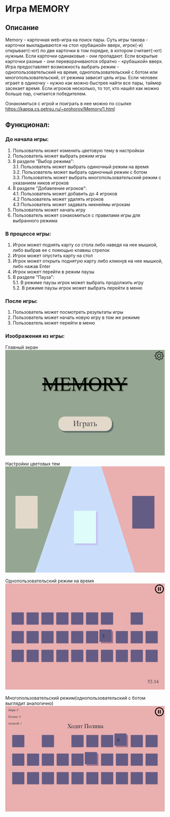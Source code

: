 # Игра MEMORY
## Описание

Memory - карточная web-игра на поиск пары.
Суть игры такова - карточки выкладываются на стол «рубашкой» вверх, игрок(-и) открывает(-ют) по две карточки в том порядке, в котором считает(-ют) нужным.
Если карточки одинаковые - они пропадают.
Если вскрытые карточки разные - они переворачиваются обратно - «рубашкой» вверх.
Игра предоставляет возможность выбрать режим - однопользовательский на время, однопользовательский с ботом или многопользовательский, от режима зависит цель игры.
Если человек играет в одиночку - нужно как можно быстрее найти все пары, таймер засекает время.
Если игроков несколько, то тот, кто нашёл как можно больше пар, считается победителем.

Ознакомиться с игрой и поиграть в нее можно по ссылке https://kappa.cs.petrsu.ru/~prohorov/Memory/1.html


## Функционал:  

### До начала игры:  
1. Пользователь может изменить цветовую тему в настройках  
2. Пользователь может выбрать режим игры  
3. В разделе "Выбор режима":  
  3.1. Пользователь может выбрать одиночный режим на время  
  3.2. Пользователь может выбрать одиночный режим с ботом  
  3.3. Пользователь может выбрать многопользовательский режим с указанием ников игроков  
4. В разделе "Добавление игроков":  
  4.1. Пользователь может добавить до 4 игроков  
  4.2 Пользователь может удалять игроков  
  4.3 Пользователь может задавать никнеймы игрокам  
6. Пользователь может начать игру  
7. Пользователь может ознакомиться с правилами игры для выбранного режима  

### В процессе игры:  
1. Игрок может поднять карту со стола либо наведя на нее мышкой, либо выбрав ее с помощью клавиш стрелок  
2. Игрок может опустить карту на стол  
3. Игрок может открыть поднятую карту либо кликнув на нее мышкой, либо нажав Enter  
4. Игрок может перейти в режим паузы  
5. В разделе "Пауза":  
  5.1. В режиме паузы игрок может выбрать продолжить игру  
  5.2. В режиме паузы игрок может выбрать перейти в меню
   
### После игры:
1. Пользователь может посмотреть результаты игры  
2. Пользователь может начать новую игру в том же режиме  
3. Пользователь может перейти в меню


### Изображения из игры:  
Главный экран  
![Главный экран](https://github.com/Markitosik/Memory2.0/blob/master/images/demostration/main_frame.png)


Настройки цветовых тем  
![Настройки цветовых тем](https://github.com/Markitosik/Memory2.0/blob/master/images/demostration/theme_frame.png)


Однопользовательский режим на время  
![Однопользовательский режим на время](https://github.com/Markitosik/Memory2.0/blob/master/images/demostration/game_time_frame.png)


Многопользовательский режим(однопользовательский с ботом выглядит аналогично)  
![Многопользовательский режим](https://github.com/Markitosik/Memory2.0/blob/master/images/demostration/game_friends_frame.png)
